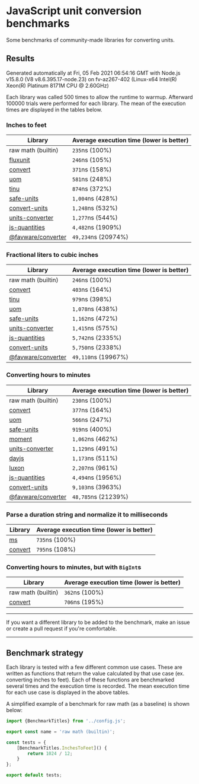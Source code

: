 # JavaScript unit conversion benchmarks

Some benchmarks of community-made libraries for converting units.

## Results

<!-- beginblock(results) -->

Generated automatically at Fri, 05 Feb 2021 06:54:16 GMT with Node.js v15.8.0 (V8 v8.6.395.17-node.23) on fv-az267-402 (Linux-x64 Intel(R) Xeon(R) Platinum 8171M CPU @ 2.60GHz)

Each library was called 500 times to allow the runtime to warmup.
Afterward 100000 trials were performed for each library.
The mean of the execution times are displayed in the tables below.

### Inches to feet

| Library                                                            | Average execution time (lower is better) |
| ------------------------------------------------------------------ | ---------------------------------------- |
| raw math (builtin)                                                 | `235`ns (100%)                           |
| [fluxunit](https://npmjs.com/package/fluxunit)                     | `246`ns (105%)                           |
| [convert](https://npmjs.com/package/convert)                       | `371`ns (158%)                           |
| [uom](https://npmjs.com/package/uom)                               | `581`ns (248%)                           |
| [tinu](https://npmjs.com/package/tinu)                             | `874`ns (372%)                           |
| [safe-units](https://npmjs.com/package/safe-units)                 | `1,004`ns (428%)                         |
| [convert-units](https://npmjs.com/package/convert-units)           | `1,248`ns (532%)                         |
| [units-converter](https://npmjs.com/package/units-converter)       | `1,277`ns (544%)                         |
| [js-quantities](https://npmjs.com/package/js-quantities)           | `4,482`ns (1909%)                        |
| [@favware/converter](https://npmjs.com/package/@favware/converter) | `49,234`ns (20974%)                      |

### Fractional liters to cubic inches

| Library                                                            | Average execution time (lower is better) |
| ------------------------------------------------------------------ | ---------------------------------------- |
| raw math (builtin)                                                 | `246`ns (100%)                           |
| [convert](https://npmjs.com/package/convert)                       | `403`ns (164%)                           |
| [tinu](https://npmjs.com/package/tinu)                             | `979`ns (398%)                           |
| [uom](https://npmjs.com/package/uom)                               | `1,078`ns (438%)                         |
| [safe-units](https://npmjs.com/package/safe-units)                 | `1,162`ns (472%)                         |
| [units-converter](https://npmjs.com/package/units-converter)       | `1,415`ns (575%)                         |
| [js-quantities](https://npmjs.com/package/js-quantities)           | `5,742`ns (2335%)                        |
| [convert-units](https://npmjs.com/package/convert-units)           | `5,750`ns (2338%)                        |
| [@favware/converter](https://npmjs.com/package/@favware/converter) | `49,110`ns (19967%)                      |

### Converting hours to minutes

| Library                                                            | Average execution time (lower is better) |
| ------------------------------------------------------------------ | ---------------------------------------- |
| raw math (builtin)                                                 | `230`ns (100%)                           |
| [convert](https://npmjs.com/package/convert)                       | `377`ns (164%)                           |
| [uom](https://npmjs.com/package/uom)                               | `566`ns (247%)                           |
| [safe-units](https://npmjs.com/package/safe-units)                 | `919`ns (400%)                           |
| [moment](https://npmjs.com/package/moment)                         | `1,062`ns (462%)                         |
| [units-converter](https://npmjs.com/package/units-converter)       | `1,129`ns (491%)                         |
| [dayjs](https://npmjs.com/package/dayjs)                           | `1,173`ns (511%)                         |
| [luxon](https://npmjs.com/package/luxon)                           | `2,207`ns (961%)                         |
| [js-quantities](https://npmjs.com/package/js-quantities)           | `4,494`ns (1956%)                        |
| [convert-units](https://npmjs.com/package/convert-units)           | `9,103`ns (3963%)                        |
| [@favware/converter](https://npmjs.com/package/@favware/converter) | `48,785`ns (21239%)                      |

### Parse a duration string and normalize it to milliseconds

| Library                                      | Average execution time (lower is better) |
| -------------------------------------------- | ---------------------------------------- |
| [ms](https://npmjs.com/package/ms)           | `735`ns (100%)                           |
| [convert](https://npmjs.com/package/convert) | `795`ns (108%)                           |

### Converting hours to minutes, but with `BigInt`s

| Library                                      | Average execution time (lower is better) |
| -------------------------------------------- | ---------------------------------------- |
| raw math (builtin)                           | `362`ns (100%)                           |
| [convert](https://npmjs.com/package/convert) | `706`ns (195%)                           |

<!-- endblock(results) -->

---

If you want a different library to be added to the benchmark, make an issue or create a pull request if you're comfortable.

---

## Benchmark strategy

Each library is tested with a few different common use cases.
These are written as functions that return the value calculated by that use case (ex. converting inches to feet).
Each of these functions are benchmarked several times and the execution time is recorded.
The mean execution time for each use case is displayed in the above tables.

A simplified example of a benchmark for raw math (as a baseline) is shown below:

```js
import {BenchmarkTitles} from '../config.js';

export const name = 'raw math (builtin)';

const tests = {
	[BenchmarkTitles.InchesToFeet]() {
		return 1024 / 12;
	}
};

export default tests;
```
